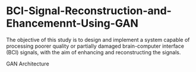 # BCI-Signal-Reconstruction-and-Ehancemennt-Using-GAN
The objective of this study is to design and implement a system capable of processing poorer quality or partially damaged brain-computer interface (BCI) signals, with the aim of enhancing and reconstructing the signals.

GAN Architecture
